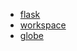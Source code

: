 - [flask](https://iconmonstr.com/flask-7-svg/)
- [workspace](https://iconmonstr.com/view-20-svg/)
- [globe](https://iconmonstr.com/globe-5-svg/)
